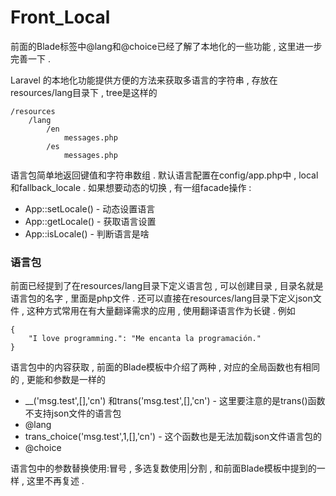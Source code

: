 # Front\_Local

前面的Blade标签中@lang和@choice已经了解了本地化的一些功能 , 这里进一步完善一下 .

Laravel 的本地化功能提供方便的方法来获取多语言的字符串 , 存放在resources/lang目录下 , tree是这样的

```
/resources
    /lang
        /en
            messages.php
        /es
            messages.php
```

语言包简单地返回键值和字符串数组 . 默认语言配置在config/app.php中 , local和fallback\_locale . 如果想要动态的切换 , 有一组facade操作 :

* App::setLocale\(\) - 动态设置语言
* App::getLocale\(\) - 获取语言设置
* App::isLocale\(\) - 判断语言是啥

### 语言包

前面已经提到了在 resources/lang目录下定义语言包 , 可以创建目录 , 目录名就是语言包的名字 , 里面是php文件 . 还可以直接在resources/lang目录下定义json文件 , 这种方式常用在有大量翻译需求的应用 , 使用翻译语言作为长键 . 例如

```
{
    "I love programming.": "Me encanta la programación."
}
```

语言包中的内容获取 , 前面的Blade模板中介绍了两种 , 对应的全局函数也有相同的 , 更能和参数是一样的

* \_\_\('msg.test',\[\],'cn'\) 和trans\('msg.test',\[\],'cn'\) - 这里要注意的是trans\(\)函数不支持json文件的语言包
* @lang
* trans\_choice\('msg.test',1,\[\],'cn'\) - 这个函数也是无法加载json文件语言包的
* @choice

语言包中的参数替换使用:冒号 , 多选复数使用\|分割 , 和前面Blade模板中提到的一样 , 这里不再复述 . 



